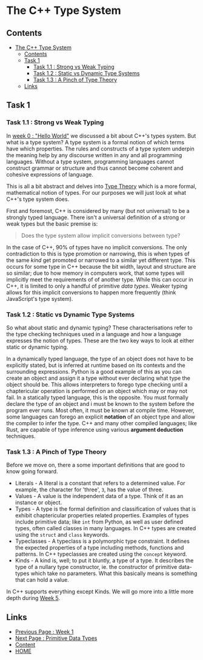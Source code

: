 # The C++ Type System

## Contents

- [The C++ Type System](#the-c-type-system)
  - [Contents](#contents)
  - [Task 1](#task-1)
    - [Task 1.1 : Strong vs Weak Typing](#task-11--strong-vs-weak-typing)
    - [Task 1.2 : Static vs Dynamic Type Systems](#task-12--static-vs-dynamic-type-systems)
    - [Task 1.3 : A Pinch of Type Theory](#task-13--a-pinch-of-type-theory)
  - [Links](#links)

## Task 1

### Task 1.1 : Strong vs Weak Typing

In [week 0 : "Hello World"](/content/chapter1/tasks/helloworld.md#61--introducing-c) we discussed a bit about C++'s types system. But what is a type system? A type system is a formal notion of which terms have which properties. The rules and constructs of a type system underpin the meaning help by any discourse written in any and all programming languages. Without a type system, programming languages cannot construct grammar or structure and thus cannot become coherent and cohesive expressions of language.

This is all a bit abstract and delves into [Type Theory](https://en.wikipedia.org/wiki/Type_theory) which is a more formal, mathematical notion of types. For our purposes we will just look at what C++'s type system does.

First and foremost, C++ is considered by many (but not universal) to be a strongly typed language. There isn't a universal definition of a strong or weak types but the basic premise is:

> Does the type system allow implicit conversions between type?

In the case of C++, 90% of types have no implicit conversions. The only contradiction to this is type promotion or narrowing, this is when types of the same _kind_ get promoted or narrowed to a similar yet different type. This occurs for some type in C++ because the bit width, layout and structure are so similar; due to how memory in computers work, that some types will implicitly meet the requirements of of another type. While this can occur in C++, it is limited to only a handful of primitive _data types_. Weaker typing allows for this implicit conversions to happen more frequently (think JavaScript's type system).

### Task 1.2 : Static vs Dynamic Type Systems

So what about static and dynamic typing? These characterisations refer to the type checking techniques used in a language and how a language expresses the notion of types. These are the two key ways to look at either static or dynamic typing.

In a dynamically typed language, the type of an object does not have to be explicitly stated, but is inferred at runtime based on its contexts and the surrounding expressions. Python is a good example of this as you can create an object and assign it a type without ever declaring what type the object should be. This allows interpreters to forego type checking until a chaptericular operation is performed on an object which may or may not fail. In a statically typed language, this is the opposite. You must formally declare the type of an object and i must be known to the system before the program ever runs. Most often, it must be known at compile time. However, some languages can forego an explicit **notation** of an object type and allow the compiler to infer the type. C++ and many other compiled languages; like Rust, are capable of type inference using various **argument deduction** techniques.

### Task 1.3 : A Pinch of Type Theory

Before we move on, there a some important definitions that are good to know going forward.

- Literals - A literal is a constant that refers to a determined value. For example, the character for 'three', `3`, has the value of three.
- Values - A value is the independent data of a type. Think of it as an instance or object.
- Types - A type is the formal definition and classification of values that is exhibit chaptericular properties related properties. Examples of types include primitive data; like `int` from Python, as well as user defined types, often called classes in many languages. In C++ types are created using the `struct` and `class` keywords.
- Typeclasses - A typeclass is a polymorphic type constraint. It defines the expected properties of a type including methods, functions and patterns. In C++ typeclasses are created using the `concept` keyword.
- Kinds - A kind is, well; to put it bluntly, a type of a type. It describes the type of a nullary type constructor, ie. the constructor of primitive data-types which take no parameters. What this basically means is something that can hold a value.

In C++ supports everything except Kinds. We will go more into a little more depth during [Week 5](/content/week5/README.md).

## Links

- [Previous Page : Week 1](/content/chapter2/README.md)
- [Next Page : Primitive Data Types](/content/chapter2/tasks/types.md)
- [Content](/content/README.md)
- [HOME](/README.md)
